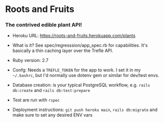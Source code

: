 # Roots and Fruits
### The contrived edible plant API!

* Heroku URL: https://roots-and-fruits.herokuapp.com/plants

* What is it? See spec/regresssion/app_spec.rb for capabilities. It's basically a thin caching layer over the Trefle API.

* Ruby version: 2.7

* Confg: Needs a `TREFLE_TOKEN` for the app to work. I set it in my `~/.bashrc`, but I'd normally use dotenv gem or similar for dev/test envs.

* Database creation: is your typical PostgreSQL workflow, e.g. `rails db:create` and `rails db:test:prepare`

* Test are run with `rspec`

* Deployment instructions: `git push heroku main`, `rails db:migrate` and make sure to set any desired ENV vars
